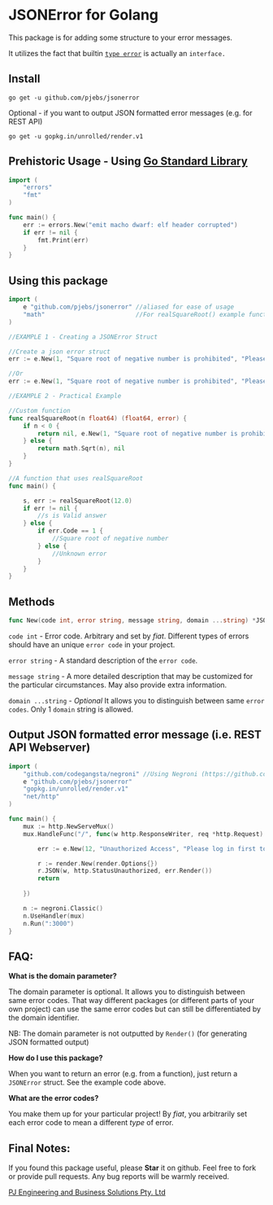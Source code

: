 JSONError for Golang
=============

This package is for adding some structure to your error messages.

It utilizes the fact that builtin [`type error`](http://golang.org/pkg/builtin/#error) is actually an `interface.` 

Install
-------

```shell
go get -u github.com/pjebs/jsonerror
```

Optional - if you want to output JSON formatted error messages (e.g. for REST API)

```shell
go get -u gopkg.in/unrolled/render.v1
```

Prehistoric Usage - Using [Go Standard Library](http://golang.org/pkg/errors/#example_New)
-----

```go
import (
	"errors"
	"fmt"
)

func main() {
	err := errors.New("emit macho dwarf: elf header corrupted")
	if err != nil {
		fmt.Print(err)
	}
}

```


Using this package
-----

```go
import (
	e "github.com/pjebs/jsonerror" //aliased for ease of usage
	"math"                         //For realSquareRoot() example function
)

//EXAMPLE 1 - Creating a JSONError Struct

//Create a json error struct
err := e.New(1, "Square root of negative number is prohibited", "Please make number positive or zero") //Domain is optional and not included here

//Or  
err := e.New(1, "Square root of negative number is prohibited", "Please make number positive or zero", "com.github.pjebs.jsonerror")

//EXAMPLE 2 - Practical Example

//Custom function
func realSquareRoot(n float64) (float64, error) {
	if n < 0 {
		return nil, e.New(1, "Square root of negative number is prohibited", "Please make number positive or zero")
	} else {
		return math.Sqrt(n), nil
	}
}

//A function that uses realSquareRoot
func main() {

	s, err := realSquareRoot(12.0)
	if err != nil {
		//s is Valid answer
	} else {
		if err.Code == 1 {
			//Square root of negative number
		} else {
			//Unknown error
		}
	}
}


```

Methods
--------

```go
func New(code int, error string, message string, domain ...string) *JSONError
```

`code int` - Error code. Arbitrary and set by *fiat*. Different types of errors should have an unique `error code` in your project.

`error string` - A standard description of the `error code`.

`message string` - A more detailed description that may be customized for the particular circumstances. May also provide extra information.

`domain ...string` - *Optional* It allows you to distinguish between same `error codes`. Only 1 `domain` string is allowed.


Output JSON formatted error message (i.e. REST API Webserver)
----------

```go
import (
	"github.com/codegangsta/negroni" //Using Negroni (https://github.com/codegangsta/negroni)
	e "github.com/pjebs/jsonerror"
	"gopkg.in/unrolled/render.v1"
	"net/http"
)

func main() {
	mux := http.NewServeMux()
	mux.HandleFunc("/", func(w http.ResponseWriter, req *http.Request) {

		err := e.New(12, "Unauthorized Access", "Please log in first to access this site")

    	r := render.New(render.Options{})
		r.JSON(w, http.StatusUnauthorized, err.Render())
		return
  	
  	})

  	n := negroni.Classic()
  	n.UseHandler(mux)
  	n.Run(":3000")
}


```

FAQ: 
--------

**What is the domain parameter?**

The domain parameter is optional. It allows you to distinguish between same error codes. That way different packages (or different parts of your own project) can use the same error codes but can still be differentiated by the domain identifier.

NB: The domain parameter is not outputted by `Render()` (for generating JSON formatted output)

**How do I use this package?**

When you want to return an error (e.g. from a function), just return a `JSONError` struct. See the example code above.

**What are the error codes?**

You make them up for your particular project! By *fiat*, you arbitrarily set each error code to mean a different *type* of error.


Final Notes: 
--------

If you found this package useful, please **Star** it on github. Feel free to fork or provide pull requests. Any bug reports will be warmly received.


[PJ Engineering and Business Solutions Pty. Ltd](http://www.pjebs.com.au)
